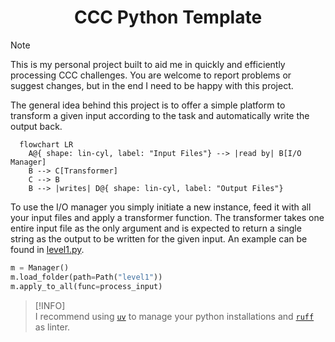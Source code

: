 <h1 align=center>
    CCC Python Template
</h1>

> [!NOTE]  
> This is my personal project built to aid me in quickly and efficiently processing CCC challenges. You are welcome to report problems or suggest changes, but in the end I need to be happy with this project.

The general idea behind this project is to offer a simple platform to transform a given input according to the task and automatically write the output back.

```mermaid
  flowchart LR
    A@{ shape: lin-cyl, label: "Input Files"} --> |read by| B[I/O Manager]
    B --> C[Transformer]
    C --> B
    B --> |writes| D@{ shape: lin-cyl, label: "Output Files"}
```

To use the I/O manager you simply initiate a new instance, feed it with all your input files and apply a transformer function. The transformer takes one entire input file as the only argument and is expected to return a single string as the output to be written for the given input. An example can be found in [level1.py](level1.py).

```py
m = Manager()
m.load_folder(path=Path("level1"))
m.apply_to_all(func=process_input)
```

> [!INFO]  
> I recommend using [`uv`](https://github.com/astral-sh/uv) to manage your python installations and [`ruff`](https://github.com/astral-sh/ruff) as linter.